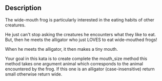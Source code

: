 ## Description

The wide-mouth frog is particularly interested in the eating habits of other creatures.

He just can't stop asking the creatures he encounters what they like to eat. But, then he meets the alligator who just LOVES to eat wide-mouthed frogs!

When he meets the alligator, it then makes a tiny mouth.

Your goal in this kata is to create complete the mouth_size method this method takes one argument animal which corresponds to the animal encountered by the frog. If this one is an alligator (case-insensitive) return small otherwise return wide.
